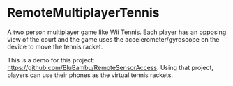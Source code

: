 # RemoteMultiplayerTennis

A two person multiplayer game like Wii Tennis. Each player has an opposing view of the court and the game uses the accelerometer/gyroscope on the device to move the tennis racket.

This is a demo for this project: https://github.com/BluBambu/RemoteSensorAccess. Using that project, players can use their phones as the virtual tennis rackets.

